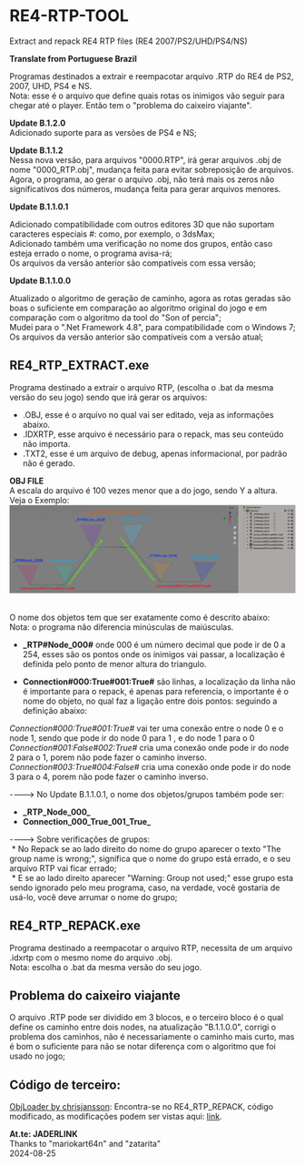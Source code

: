 # RE4-RTP-TOOL
Extract and repack RE4 RTP files (RE4 2007/PS2/UHD/PS4/NS)

**Translate from Portuguese Brazil**

Programas destinados a extrair e reempacotar arquivo .RTP do RE4 de PS2, 2007, UHD, PS4 e NS.
<br>Nota: esse é o arquivo que define quais rotas os inimigos vão seguir para chegar até o player. Então tem o "problema do caixeiro viajante".

**Update B.1.2.0**
<br>Adicionado suporte para as versões de PS4 e NS;

**Update B.1.1.2**
<br>Nessa nova versão, para arquivos "0000.RTP", irá gerar arquivos .obj de nome "0000_RTP.obj", mudança feita para evitar sobreposição de arquivos.
<br>Agora, o programa, ao gerar o arquivo .obj, não terá mais os zeros não significativos dos números, mudança feita para gerar arquivos menores.

**Update B.1.1.0.1**

Adicionado compatibilidade com outros editores 3D que não suportam caracteres especiais #: como, por exemplo, o 3dsMax;
<br> Adicionado também uma verificação no nome dos grupos, então caso esteja errado o nome, o programa avisa-rá;
<br> Os arquivos da versão anterior são compatíveis com essa versão;

**Update B.1.1.0.0**

Atualizado o algoritmo de geração de caminho, agora as rotas geradas são boas o suficiente em comparação ao algoritmo original do jogo e em comparação com o algoritmo da tool do "Son of percia";
<br> Mudei para o ".Net Framework 4.8", para compatibilidade com o Windows 7;
<br> Os arquivos da versão anterior são compatíveis com a versão atual;

## RE4_RTP_EXTRACT.exe

Programa destinado a extrair o arquivo RTP, (escolha o .bat da mesma versão do seu jogo) sendo que irá gerar os arquivos:

* .OBJ, esse é o arquivo no qual vai ser editado, veja as informações abaixo.
* .IDXRTP, esse arquivo é necessário para o repack, mas seu conteúdo não importa.
* .TXT2, esse é um arquivo de debug, apenas informacional, por padrão não é gerado.

**OBJ FILE**
<br>A escala do arquivo é 100 vezes menor que a do jogo, sendo Y a altura.
<br>Veja o Exemplo:
<br>![exemplo](exemplo.png)

<br> O nome dos objetos tem que ser exatamente como é descrito abaixo:
<br> Nota: o programa não diferencia minúsculas de maiúsculas.

* **_RTP#Node_000#** onde 000 é um número decimal que pode ir de 0 a 254, esses são os pontos onde os inimigos vai passar, a localização é definida pelo ponto de menor altura do triangulo.

* **Connection#000:True#001:True#** são linhas, a localização da linha não é importante para o repack, é apenas para referencia, o importante é o nome do objeto, no qual faz a ligação entre dois pontos: seguindo a definição abaixo:

*_Connection#000:True#001:True#_* vai ter uma conexão entre o node 0 e o node 1, sendo que pode ir do node 0 para 1 , e do node 1 para o 0
<br>*_Connection#001:False#002:True#_* cria uma conexão onde pode ir do node 2 para o 1, porem não pode fazer o caminho inverso.
<br>*_Connection#003:True#004:False#_* cria uma conexão onde pode ir do node 3 para o 4, porem não pode fazer o caminho inverso.

 ----> No Update B.1.1.0.1, o nome dos objetos/grupos também pode ser:
* **\_RTP\_Node\_000\_**
* **Connection\_000\_True\_001\_True\_**

 ----> Sobre verificações de grupos:
<br> * No Repack se ao lado direito do nome do grupo aparecer o texto "The group name is wrong;", significa que o nome do grupo está errado, e o seu arquivo RTP vai ficar errado;
<br> * E se ao lado direito aparecer "Warning: Group not used;" esse grupo esta sendo ignorado pelo meu programa, caso, na verdade, você gostaria de usá-lo, você deve arrumar o nome do grupo;


## RE4_RTP_REPACK.exe

Programa destinado a reempacotar o arquivo RTP, necessita de um arquivo .idxrtp com o mesmo nome do arquivo .obj.
<br> Nota: escolha o .bat da mesma versão do seu jogo.

## Problema do caixeiro viajante

O arquivo .RTP pode ser dividido em 3 blocos, e o terceiro bloco é o qual define os caminho entre dois nodes, na atualização "B.1.1.0.0", corrigi o problema dos caminhos, não é necessariamente o caminho mais curto, mas é bom o suficiente para não se notar diferença com o algoritmo que foi usado no jogo;

## Código de terceiro:

[ObjLoader by chrisjansson](https://github.com/chrisjansson/ObjLoader):
Encontra-se no RE4_RTP_REPACK, código modificado, as modificações podem ser vistas aqui: [link](https://github.com/JADERLINK/ObjLoader).

**At.te: JADERLINK**
<br>Thanks to "mariokart64n" and "zatarita"
<br>2024-08-25